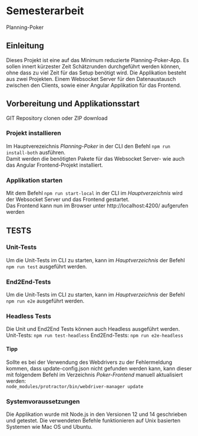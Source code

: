 # Semesterarbeit
Planning-Poker

## Einleitung
Dieses Projekt ist eine auf das Minimum reduzierte Planning-Poker-App. Es sollen innert kürzester Zeit Schätzrunden durchgeführt werden können, ohne dass zu viel Zeit für das Setup benötigt wird. 
Die Applikation besteht aus zwei Projekten. Einem Websocket Server für den Datenaustausch zwischen den Clients, sowie einer Angular Applikation für das Frontend.

## Vorbereitung und Applikationsstart
GIT Repository clonen oder ZIP download

### Projekt installieren
Im Hauptverezeichnis *Planning-Poker* in der CLI den Befehl `npm run install-both` ausführen.   
Damit werden die benötigten Pakete für das Websocket Server- wie auch das Angular Frontend-Projekt installiert.

### Applikation starten
Mit dem Befehl `npm run start-local` in der CLI im *Hauptverzeichnis* wird der Websocket Server und das Frontend gestartet.   
Das Frontend kann nun im Browser unter http://localhost:4200/ aufgerufen werden


## TESTS
### Unit-Tests
Um die Unit-Tests im CLI zu starten, kann im *Hauptverzeichnis* der Befehl `npm run test` ausgeführt werden.   

### End2End-Tests
Um die Unit-Tests im CLI zu starten, kann im *Hauptverzeichnis* der Befehl `npm run e2e` ausgeführt werden.   

### Headless Tests
Die Unit und End2End Tests können auch Headless ausgeführt werden.   
Unit-Tests: `npm run test-headless`
End2End-Tests: `npm run e2e-headless`

#### Tipp
Sollte es bei der Verwendung des Webdrivers zu der Fehlermeldung kommen, dass update-config.json  nicht gefunden werden kann, kann dieser mit folgendem Befehl im Verzeichnis *Poker-Frontend* manuell aktualisiert werden:   
`node_modules/protractor/bin/webdriver-manager update`   


### Systemvoraussetzungen
Die Applikation wurde mit Node.js in den Versionen 12 und 14 geschrieben und getestet.
Die verwendeten Befehle funktionieren auf Unix basierten Systemen wie Mac OS und Ubuntu. 


